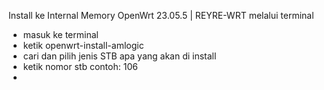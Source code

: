 Install ke Internal Memory OpenWrt 23.05.5 | REYRE-WRT melalui terminal
- masuk ke terminal
- ketik openwrt-install-amlogic
- cari dan pilih jenis STB apa yang akan di install
- ketik nomor stb contoh: 106
- 
